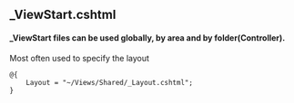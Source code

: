 ## _ViewStart.cshtml

#### _ViewStart files can be used globally, by area and by folder(Controller).
Most often used to specify the layout
```
@{
    Layout = "~/Views/Shared/_Layout.cshtml";
}
```
